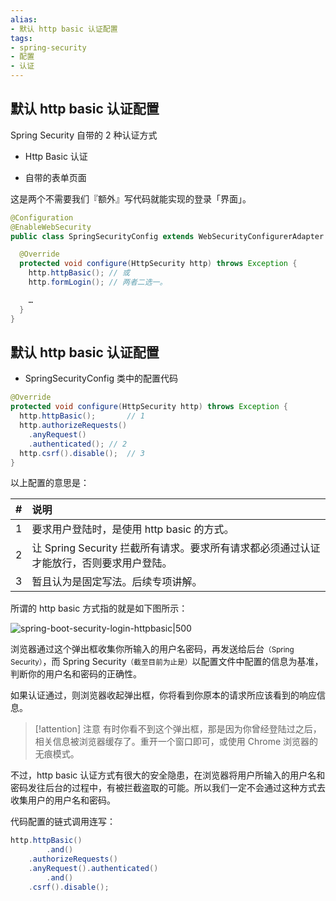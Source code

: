 ```yaml
---
alias: 
- 默认 http basic 认证配置
tags:
- spring-security 
- 配置 
- 认证
---
```


## 默认 http basic 认证配置

Spring Security 自带的 2 种认证方式

- Http Basic 认证

- 自带的表单页面

这是两个不需要我们『额外』写代码就能实现的登录「界面」。

```java
@Configuration
@EnableWebSecurity 
public class SpringSecurityConfig extends WebSecurityConfigurerAdapter {

  @Override
  protected void configure(HttpSecurity http) throws Exception {
    http.httpBasic(); // 或
    http.formLogin(); // 两者二选一。

    …
  }
}
```

## 默认 http basic 认证配置

- SpringSecurityConfig 类中的配置代码

```java
@Override
protected void configure(HttpSecurity http) throws Exception {
  http.httpBasic();       // 1
  http.authorizeRequests()
    .anyRequest()
    .authenticated(); // 2
  http.csrf().disable();  // 3
}
```

以上配置的意思是：

| # | 说明 |
| :-: | :- |
| 1 | 要求用户登陆时，是使用 http basic 的方式。|
| 2 | 让 Spring Security 拦截所有请求。要求所有请求都必须通过认证才能放行，否则要求用户登陆。|
| 3 | 暂且认为是固定写法。后续专项讲解。|


所谓的 http basic 方式指的就是如下图所示：

![spring-boot-security-login-httpbasic|500](https://woniumd.oss-cn-hangzhou.aliyuncs.com/java/hemiao/20220627135618.png)


浏览器通过这个弹出框收集你所输入的用户名密码，再发送给后台<small>（Spring Security）</small>，而 Spring Security<small>（截至目前为止是）</small>以配置文件中配置的信息为基准，判断你的用户名和密码的正确性。

如果认证通过，则浏览器收起弹出框，你将看到你原本的请求所应该看到的响应信息。

> [!attention] 注意
> 有时你看不到这个弹出框，那是因为你曾经登陆过之后，相关信息被浏览器缓存了。重开一个窗口即可，或使用 Chrome 浏览器的无痕模式。

不过，http basic 认证方式有很大的安全隐患，在浏览器将用户所输入的用户名和密码发往后台的过程中，有被拦截盗取的可能。所以我们一定不会通过这种方式去收集用户的用户名和密码。

代码配置的链式调用连写：

```java
http.httpBasic()
        .and()
    .authorizeRequests()
    .anyRequest().authenticated()
        .and()
    .csrf().disable();
```
